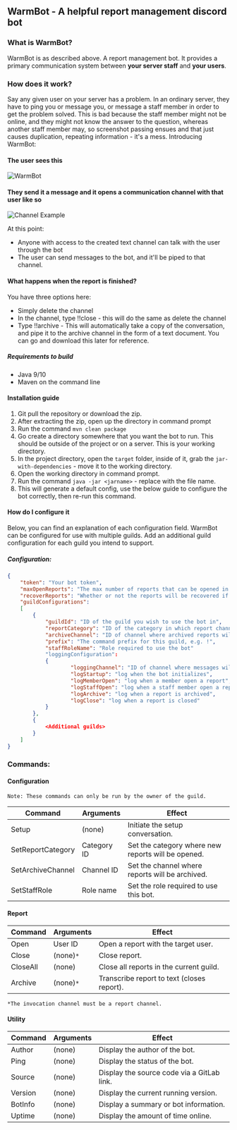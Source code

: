 ## WarmBot - A helpful report management discord bot

### What is WarmBot?
WarmBot is as described above. A report management bot. It provides a primary communication system between **your server staff**
and **your users**. 

### How does it work?

Say any given user on your server has a problem. In an ordinary server, they have to ping you or message you, or message a staff member
in order to get the problem solved. This is bad because the staff member might not be online, and they might not know the answer to
the question, whereas another staff member may, so screenshot passing ensues and that just causes duplication, repeating information - 
it's a mess. Introducing WarmBot:

#### The user sees this
![WarmBot](https://i.imgur.com/EJEC0Eu.png)

#### They send it a message and it opens a communication channel with that user like so
![Channel Example](https://i.imgur.com/NUCtmNZ.png)

At this point:
 - Anyone with access to the created text channel can talk with the user through the bot
 - The user can send messages to the bot, and it'll be piped to that channel.

#### What happens when the report is finished? 
You have three options here:
 - Simply delete the channel
 - In the channel, type !!close - this will do the same as delete the channel
 - Type !!archive - This will automatically take a copy of the conversation, and pipe it to the archive channel in the form of a text document. You can go and download this later for reference.

##### Requirements to build
 - Java 9/10
 - Maven on the command line

#### Installation guide
1. Git pull the repository or download the zip.
2. After extracting the zip, open up the directory in command prompt
3. Run the command `mvn clean package`
4. Go create a directory somewhere that you want the bot to run. This should be outside of the project or on a server. This is your working directory.
5. In the project directory, open the `target` folder, inside of it, grab the `jar-with-dependencies` - move it to the working directory. 
6. Open the working directory in command prompt. 
7. Run the command `java -jar <jarname>` - replace <jarname> with the file name.
8. This will generate a default config, use the below guide to configure the bot correctly, then re-run this command.

#### How do I configure it

Below, you can find an explanation of each configuration field.
WarmBot can be configured for use with multiple guilds.
Add an additional guild configuration for each guild you intend to support. 

##### Configuration: 

```json
{
	"token": "Your bot token",
	"maxOpenReports": "The max number of reports that can be opened in any configured guild",
	"recoverReports": "Whether or not the reports will be recovered if the bot goes offline. Saves to disk if true",
	"guildConfigurations": 
	[
	    {
	        "guildId": "ID of the guild you wish to use the bot in",
	        "reportCategory": "ID of the category in which report channels will be created",
	        "archiveChannel": "ID of channel where archived reports will be sent",
	        "prefix": "The command prefix for this guild, e.g. !",
	        "staffRoleName": "Role required to use the bot"
	        "loggingConfiguration": 
	        {
                    "loggingChannel": "ID of channel where messages will be logged",
                    "logStartup": "log when the bot initializes",
                    "logMemberOpen": "log when a member open a report",
                    "logStaffOpen": "log when a staff member open a report",
                    "logArchive": "log when a report is archived",
                    "logClose": "log when a report is closed"
	        }
	    },
	    {
	        <Additional guilds>
	    }
	]
}
```

### Commands: 

#### Configuration

`Note: These commands can only be run by the owner of the guild.`

| Command           | Arguments     | Effect                                            |
| ------            | ------        | ------                                            |
| Setup             | (none)        | Initiate the setup conversation.                  |
| SetReportCategory | Category ID   | Set the category where new reports will be opened.|
| SetArchiveChannel | Channel ID    | Set the channel where reports will be archived.   |
| SetStaffRole      | Role name     | Set the role required to use this bot.            |

#### Report

| Command   | Arguments | Effect                                    |
| ------    | ------    | ------                                    |
| Open      | User ID   | Open a report with the target user.       |
| Close     | (none)`*` | Close report.                             |
| CloseAll  | (none)    | Close all reports in the current guild.   |
| Archive   | (none)`*` | Transcribe report to text (closes report).|

`*The invocation channel must be a report channel.`

#### Utility

| Command   | Arguments | Effect                                    |
| ------    | ------    | ------                                    |
| Author    | (none)    | Display the author of the bot.            |
| Ping      | (none)    | Display the status of the bot.            |
| Source    | (none)    | Display the source code via a GitLab link.|
| Version   | (none)    | Display the current running version.      |
| BotInfo   | (none)    | Display a summary or bot information.     |
| Uptime    | (none)    | Display the amount of time online.        |
